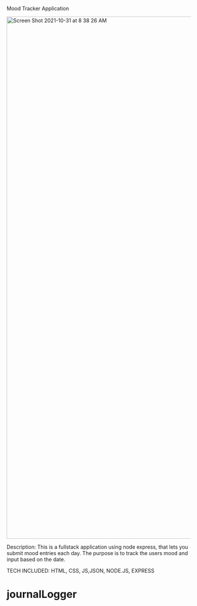 Mood Tracker Application

<img width="1428" alt="Screen Shot 2021-10-31 at 8 38 26 AM" src="https://user-images.githubusercontent.com/88952205/139584696-d5f7f49f-cd26-4dd1-a3e8-e5126323ce7a.png">

Description: This is a fullstack application using node express, that lets you submit mood entries each day. The purpose is to track the users mood and input based on the date.


TECH INCLUDED: HTML, CSS, JS,JSON, NODE.JS, EXPRESS
# journalLogger
